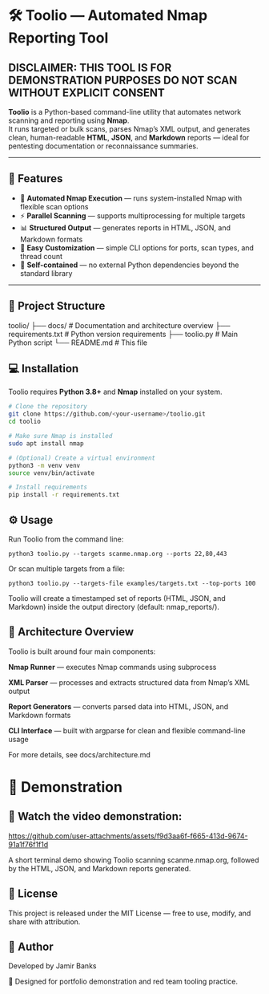 # 🛠️ Toolio — Automated Nmap Reporting Tool

## DISCLAIMER: THIS TOOL IS FOR DEMONSTRATION PURPOSES DO NOT SCAN WITHOUT EXPLICIT CONSENT

**Toolio** is a Python-based command-line utility that automates network scanning and reporting using **Nmap**.  
It runs targeted or bulk scans, parses Nmap’s XML output, and generates clean, human-readable **HTML**, **JSON**, and **Markdown** reports — ideal for pentesting documentation or reconnaissance summaries.

---

## 🚀 Features

- 🧠 **Automated Nmap Execution** — runs system-installed Nmap with flexible scan options  
- ⚡ **Parallel Scanning** — supports multiprocessing for multiple targets  
- 📊 **Structured Output** — generates reports in HTML, JSON, and Markdown formats  
- 🧩 **Easy Customization** — simple CLI options for ports, scan types, and thread count  
- 💾 **Self-contained** — no external Python dependencies beyond the standard library  

---

## 📂 Project Structure

toolio/
├── docs/ # Documentation and architecture overview
├── requirements.txt # Python version requirements
├── toolio.py # Main Python script
└── README.md # This file


## 💻 Installation

Toolio requires **Python 3.8+** and **Nmap** installed on your system.

```bash
# Clone the repository
git clone https://github.com/<your-username>/toolio.git
cd toolio

# Make sure Nmap is installed
sudo apt install nmap

# (Optional) Create a virtual environment
python3 -m venv venv
source venv/bin/activate

# Install requirements
pip install -r requirements.txt
```

## ⚙️ Usage

Run Toolio from the command line:
```
python3 toolio.py --targets scanme.nmap.org --ports 22,80,443
```
Or scan multiple targets from a file:
```
python3 toolio.py --targets-file examples/targets.txt --top-ports 100
```
Toolio will create a timestamped set of reports (HTML, JSON, and Markdown) inside the output directory (default: nmap_reports/).

## 🧩 Architecture Overview

Toolio is built around four main components:

**Nmap Runner** — executes Nmap commands using subprocess

**XML Parser** — processes and extracts structured data from Nmap’s XML output

**Report Generators** — converts parsed data into HTML, JSON, and Markdown formats

**CLI Interface** — built with argparse for clean and flexible command-line usage

For more details, see docs/architecture.md

# 📸 Demonstration

## 🎥 Watch the video demonstration:

https://github.com/user-attachments/assets/f9d3aa6f-f665-413d-9674-91a1f76f1f1d

A short terminal demo showing Toolio scanning scanme.nmap.org, followed by the HTML, JSON, and Markdown reports generated.

## 🧾 License

This project is released under the MIT License — free to use, modify, and share with attribution.

## 👤 Author

Developed by Jamir Banks

💼 Designed for portfolio demonstration and red team tooling practice.
